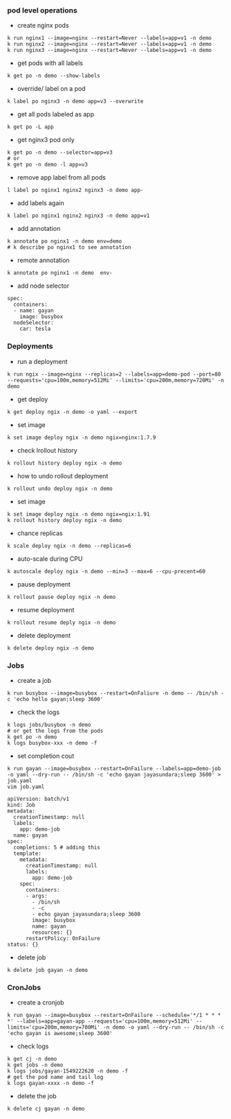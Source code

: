 ### pod level operations
- create nginx pods
```
k run nginx1 --image=nginx --restart=Never --labels=app=v1 -n demo
k run nginx2 --image=nginx --restart=Never --labels=app=v1 -n demo
k run nginx3 --image=nginx --restart=Never --labels=app=v1 -n demo
```

- get pods with all labels
```
k get po -n demo --show-labels
```

- override/ label on a pod
```
k label po nginx3 -n demo app=v3 --overwrite
```

- get all pods labeled as app
```
k get po -L app
```

- get nginx3 pod only
```
k get po -n demo --selector=app=v3
# or
k get po -n demo -l app=v3
```

- remove app label from all pods
```
l label po nginx1 nginx2 nginx3 -n demo app-
```

- add labels again
```
k label po nginx1 nginx2 nginx3 -n demo app=v1
```

- add annotation
```
k annotate po nginx1 -n demo env=demo
# k describe po nginx1 to see annotation
```

- remote annotation
```
k annotate po nginx1 -n demo  env-
```

- add node selector
```
spec:
  containers:
  - name: gayan
    image: busybox
  nodeSelector:
    car: tesla
```

### Deployments

- run a deployment
```
k run ngix --image=nginx --replicas=2 --labels=app=demo-pod --port=80 --requests='cpu=100m,memory=512Mi' --limits='cpu=200m,memory=720Mi' -n demo
```

- get deploy
```
k get deploy ngix -n demo -o yaml --export
```

- set image
```
k set image deploy ngix -n demo ngix=nginx:1.7.9
```

- check lrollout history
```
k rollout history deploy ngix -n demo
```

- how to undo rollout deployment
```
k rollout undo deploy ngix -n demo 
```

- set image
```
k set image deploy ngix -n demo ngix=ngix:1.91
k rollout history deploy ngix -n demo
```

- chance replicas 
```
k scale deploy ngix -n demo --replicas=6
```

- auto-scale during CPU
```
k autoscale deploy ngix -n demo --min=3 --max=6 --cpu-precent=60
```

- pause deployment
```
k rollout pause deploy ngix -n demo
```

- resume deployment
```
k rollout resume deply ngix -n demo
```

- delete deployment
```
k delete deploy ngix -n demo
```

### Jobs

- create a job
```
k run busybox --image=busybox --restart=OnFaliure -n demo -- /bin/sh -c 'echo hello gayan;sleep 3600'
```

- check the logs
```
k logs jobs/busybox -n demo 
# or get the logs from the pods 
k get po -n demo
k logs busybox-xxx -n demo -f
```

- set completion cout
```
k run gayan --image=busybox --restart=OnFailure --labels=app=demo-job -o yaml --dry-run -- /bin/sh -c 'echo gayan jayasundara;sleep 3600' > job.yaml
vim job.yaml

apiVersion: batch/v1
kind: Job
metadata:
  creationTimestamp: null
  labels:
    app: demo-job
  name: gayan
spec:
  completions: 5 # adding this
  template:
    metadata:
      creationTimestamp: null
      labels:
        app: demo-job
    spec:
      containers:
      - args:
        - /bin/sh
        - -c
        - echo gayan jayasundara;sleep 3600
        image: busybox
        name: gayan
        resources: {}
      restartPolicy: OnFailure
status: {}
```

- delete job
```
k delete job gayan -n demo
```

### CronJobs

- create a cronjob
```
k run gayan --image=busybox --restart=OnFailure --schedule='*/1 * * * *' --labels=app=gayan-app --requests='cpu=100m,memory=512Mi' --limits='cpu=200m,memory=700Mi' -n demo -o yaml --dry-run -- /bin/sh -c 'echo gayan is awesome;sleep 3600'
```

- check logs
```
k get cj -n demo
k get jobs -n demo
k logs jobs/gayan-1549222620 -n demo -f
# get the pod name and tail log
k logs gayan-xxxx -n demo -f
```

- delete the job
```
k delete cj gayan -n demo
```

